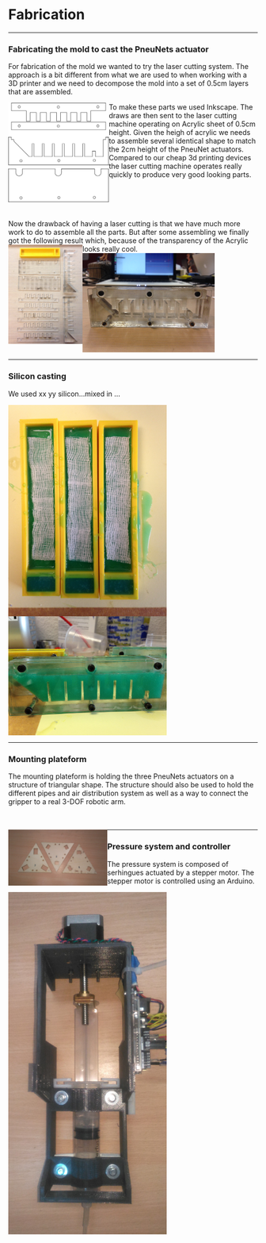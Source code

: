 Fabrication
==================

---
### Fabricating the mold to cast the PneuNets actuator
For fabrication of the mold we wanted to try the laser cutting system. The approach is a bit different from what we are used to when working with a 3D printer and we need to decompose the mold into a set of 0.5cm layers that are assembled. 

<img src="../images/mold_all_sketches.png" align="left" height="200"/>
To make these parts we used Inkscape. The draws are then sent to the laser cutting machine operating on Acrylic sheet of 0.5cm height. Given the heigh of acrylic we needs to assemble several identical shape to match the 2cm height of the PneuNet actuators. Compared to our cheap 3d printing devices the laser cutting machine operates really quickly to produce very good looking parts.  
<br/><br/><br/><br/><br/>

Now the drawback of having a laser cutting is that we have much more work to do to assemble all the parts. But after some assembling we finally got the following result which, because of the transparency of the Acrylic looks really cool.
<img src="../images/mold_all.jpeg" align="left" height="200"/>
<img src="../images/mold4.jpeg" align="middle" height="200" />

---

### Silicon casting
We used xx yy silicon...mixed in ...<br>

<img src="../images/casting3.jpeg" align="left" width="320" />
<img src="../images/casting2.jpeg" align="middle" width="320" />

---

### Mounting plateform
The mounting plateform is holding the three PneuNets actuators on a structure of triangular shape. The structure should also be used to hold the different pipes and air distribution system as well as a way to connect the gripper to a real 3-DOF robotic arm. <br><br><br>

<img src="../images/fab1.jpg" align="left" width="200" />


---


### Pressure system and controller

The pressure system is composed of serhingues actuated by a stepper motor. 
The stepper motor is controlled using an Arduino. <br>

<img src="../images/fab2.jpg" align="middle" width="320" />


